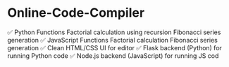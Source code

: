 # Online-Code-Compiler
✅ Python Functions  Factorial calculation using recursion  Fibonacci series generation  ✅ JavaScript Functions  Factorial calculation  Fibonacci series generation  ✅ Clean HTML/CSS UI for editor  ✅ Flask backend (Python) for running Python code  ✅ Node.js backend (JavaScript) for running JS cod

